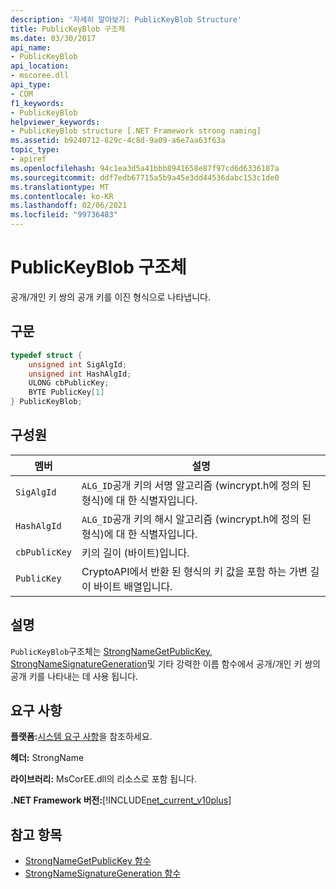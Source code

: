 ```yaml
---
description: '자세히 알아보기: PublicKeyBlob Structure'
title: PublicKeyBlob 구조체
ms.date: 03/30/2017
api_name:
- PublicKeyBlob
api_location:
- mscoree.dll
api_type:
- COM
f1_keywords:
- PublicKeyBlob
helpviewer_keywords:
- PublicKeyBlob structure [.NET Framework strong naming]
ms.assetid: b9240712-829c-4c8d-9a09-a6e7aa63f63a
topic_type:
- apiref
ms.openlocfilehash: 94c1ea3d5a41bbb8941658e87f97cd6d6336187a
ms.sourcegitcommit: ddf7edb67715a5b9a45e3dd44536dabc153c1de0
ms.translationtype: MT
ms.contentlocale: ko-KR
ms.lasthandoff: 02/06/2021
ms.locfileid: "99736483"
---
```

# <a name="publickeyblob-structure"></a>PublicKeyBlob 구조체

공개/개인 키 쌍의 공개 키를 이진 형식으로 나타냅니다.  
  
## <a name="syntax"></a>구문  
  
```cpp  
typedef struct {  
    unsigned int SigAlgId;  
    unsigned int HashAlgId;  
    ULONG cbPublicKey;  
    BYTE PublicKey[1]  
} PublicKeyBlob;
```  
  
## <a name="members"></a>구성원  
  
|멤버|설명|  
|------------|-----------------|  
|`SigAlgId`|`ALG_ID`공개 키의 서명 알고리즘 (wincrypt.h에 정의 된 형식)에 대 한 식별자입니다.|  
|`HashAlgId`|`ALG_ID`공개 키의 해시 알고리즘 (wincrypt.h에 정의 된 형식)에 대 한 식별자입니다.|  
|`cbPublicKey`|키의 길이 (바이트)입니다.|  
|`PublicKey`|CryptoAPI에서 반환 된 형식의 키 값을 포함 하는 가변 길이 바이트 배열입니다.|  
  
## <a name="remarks"></a>설명  

 `PublicKeyBlob`구조체는 [StrongNameGetPublicKey](strongnamegetpublickey-function.md), [StrongNameSignatureGeneration](strongnamesignaturegeneration-function.md)및 기타 강력한 이름 함수에서 공개/개인 키 쌍의 공개 키를 나타내는 데 사용 됩니다.  
  
## <a name="requirements"></a>요구 사항  

 **플랫폼:**[시스템 요구 사항](../../get-started/system-requirements.md)을 참조하세요.  
  
 **헤더:** StrongName  
  
 **라이브러리:** MsCorEE.dll의 리소스로 포함 됩니다.  
  
 **.NET Framework 버전:**[!INCLUDE[net_current_v10plus](../../../../includes/net-current-v10plus-md.md)]  
  
## <a name="see-also"></a>참고 항목

- [StrongNameGetPublicKey 함수](strongnamegetpublickey-function.md)
- [StrongNameSignatureGeneration 함수](strongnamesignaturegeneration-function.md)
